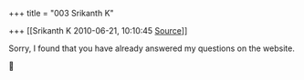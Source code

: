 +++
title = "003 Srikanth K"

+++
[[Srikanth K	2010-06-21, 10:10:45 [Source](https://groups.google.com/g/samskrita/c/cw5EpUT2JZA)]]



Sorry, I found that you have already answered my questions on the website.



